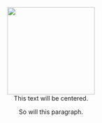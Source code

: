 
<div id="header" align="center">
  <img src="https://media3.giphy.com/media/f6hnhHkks8bk4jwjh3/giphy.gif?cid=6c09b95268ead89e601962bd4c43060c0ffa76baa9a754b5&rid=giphy.gif&ct=s" width="200"/>
</div>

<center>
  This text will be centered.
  <p>So will this paragraph.</p>
</center>
